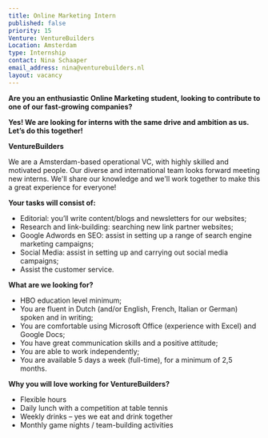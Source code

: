 ```yaml
---
title: Online Marketing Intern
published: false
priority: 15
Venture: VentureBuilders
Location: Amsterdam
type: Internship
contact: Nina Schaaper
email_address: nina@venturebuilders.nl
layout: vacancy
---
```


**Are you an enthusiastic Online Marketing student, looking to contribute to one of our fast-growing companies?**

**Yes! We are looking for interns with the same drive and ambition as us. Let’s do this together!**

**VentureBuilders**

We are a Amsterdam-based operational VC, with highly skilled and motivated people. Our diverse and international team looks forward meeting new interns. We'll share our knowledge and we'll work together to make this a great experience for everyone!

**Your tasks will consist of:**

* Editorial: you’ll write content/blogs and newsletters for our websites;
* Research and link-building: searching new link partner websites;
* Google Adwords en SEO: assist in setting up a range of search engine marketing campaigns;
* Social Media: assist in setting up and carrying out social media campaigns;
* Assist the customer service.

**What are we looking for?**

* HBO education level minimum;
* You are fluent in Dutch (and/or English, French, Italian or German) spoken and in writing;
* You are comfortable using Microsoft Office (experience with Excel) and Google Docs;
* You have great communication skills and a positive attitude;
* You are able to work independently;
* You are available 5 days a week (full-time), for a minimum of 2,5 months.

**Why you will love working for VentureBuilders?**

* Flexible hours
* Daily lunch with a competition at table tennis
* Weekly drinks – yes we eat and drink together
* Monthly game nights / team-building activities
